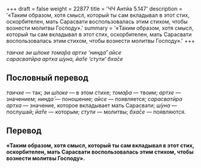 +++
draft = false
weight = 22877
title = 'ЧЧ Антйа 5.147'
description = '«Таким образом, хотя смысл, который ты сам вкладывал в этот стих, оскорбителен, мать Сарасвати воспользовалась этим стихом, чтобы вознести молитвы Господу».'
summary = '«Таким образом, хотя смысл, который ты сам вкладывал в этот стих, оскорбителен, мать Сарасвати воспользовалась этим стихом, чтобы вознести молитвы Господу».'
+++

_таичхе эи ш́локе тома̄ра артхе ‘нинда̄’ а̄исе  
сарасватӣра артха ш́уна, йа̄те ‘стути’ бха̄се_

## Пословный перевод

_таичхе_ — так; _эи_ _ш́локе_ — в этом стихе; _тома̄ра_ — твоим; _артхе_ — значением; _нинда̄_ — поношение; _а̄исе_ — появляется; _сарасватӣра_ _артха_ — значение, которое вкладывает мать Сарасвати; _ш́уна_ — послушай; _йа̄те_ — которым; _стути_ — молитвы; _бха̄се_ — появляются.

## Перевод

**«Таким образом, хотя смысл, который ты сам вкладывал в этот стих, оскорбителен, мать Сарасвати воспользовалась этим стихом, чтобы вознести молитвы Господу».**
